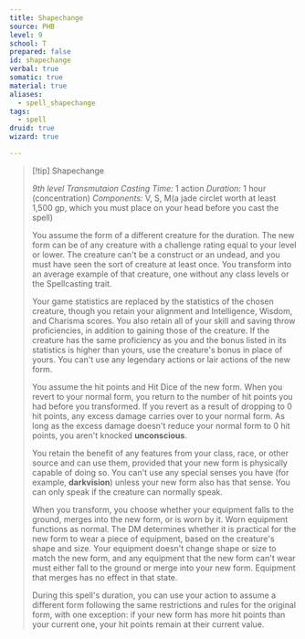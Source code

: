 ```yaml
---
title: Shapechange
source: PHB
level: 9
school: T
prepared: false
id: shapechange
verbal: true
somatic: true
material: true
aliases:
  - spell_shapechange
tags:
  - spell
druid: true
wizard: true

---
```

>[!tip] Shapechange
>
> *9th level Transmutaion*
> *Casting Time:* 1 action
> *Duration:* 1 hour (concentration)
> *Components:* V, S, M(a jade circlet worth at least 1,500 gp, which you must place on your head before you cast the spell)
>
>You assume the form of a different creature for the duration. The new form can be of any creature with a challenge rating equal to your level or lower. The creature can't be a construct or an undead, and you must have seen the sort of creature at least once. You transform into an average example of that creature, one without any class levels or the Spellcasting trait.
>
>Your game statistics are replaced by the statistics of the chosen creature, though you retain your alignment and Intelligence, Wisdom, and Charisma scores. You also retain all of your skill and saving throw proficiencies, in addition to gaining those of the creature. If the creature has the same proficiency as you and the bonus listed in its statistics is higher than yours, use the creature's bonus in place of yours. You can't use any legendary actions or lair actions of the new form.
>
>You assume the hit points and Hit Dice of the new form. When you revert to your normal form, you return to the number of hit points you had before you transformed. If you revert as a result of dropping to 0 hit points, any excess damage carries over to your normal form. As long as the excess damage doesn't reduce your normal form to 0 hit points, you aren't knocked **unconscious**.
>
>You retain the benefit of any features from your class, race, or other source and can use them, provided that your new form is physically capable of doing so. You can't use any special senses you have (for example, **darkvision**) unless your new form also has that sense. You can only speak if the creature can normally speak.
>
>When you transform, you choose whether your equipment falls to the ground, merges into the new form, or is worn by it. Worn equipment functions as normal. The DM determines whether it is practical for the new form to wear a piece of equipment, based on the creature's shape and size. Your equipment doesn't change shape or size to match the new form, and any equipment that the new form can't wear must either fall to the ground or merge into your new form. Equipment that merges has no effect in that state.
>
>During this spell's duration, you can use your action to assume a different form following the same restrictions and rules for the original form, with one exception: if your new form has more hit points than your current one, your hit points remain at their current value.
>


